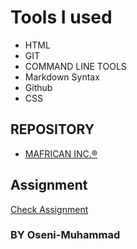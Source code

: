 # Tools I used

- HTML
- GIT
- COMMAND LINE TOOLS
- Markdown Syntax
- Github
- CSS

## REPOSITORY

- [MAFRICAN INC.®](https://github.com/Oseni-Muhammad/MAFRICAN-INC.)

## Assignment

[Check Assignment](https://oseni-muhammad.github.io/MAFRICAN-INC./)

### BY Oseni-Muhammad

